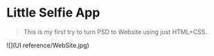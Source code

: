 # Little Selfie App
> This is my first try to turn PSD to Website using just HTML+CSS.

![](UI reference/WebSite.jpg)

